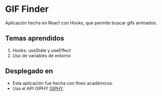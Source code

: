 # GIF Finder

Aplicación hecha en React con Hooks, que permite buscar gifs animados.

## Temas aprendidos
1. Hooks: useState y useEffect
2. Uso de variables de entorno


## Desplegado en 




- Esta aplicación fue hecha con fines académicos.
- Usa el API GIPHY [GIPHY](https://developers.giphy.com/).